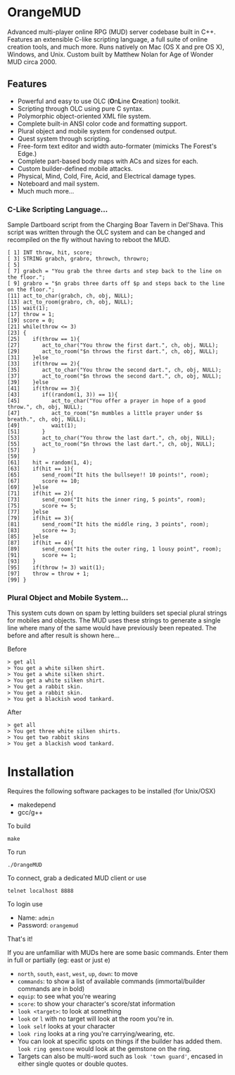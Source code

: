 # OrangeMUD
Advanced multi-player online RPG (MUD) server codebase built in C++. Features an extensible C-like scripting language, a full suite of online creation tools, and much more. Runs natively on Mac (OS X and pre OS X), Windows, and Unix. Custom built by Matthew Nolan for Age of Wonder MUD circa 2000.

## Features 

* Powerful and easy to use OLC (**O**n**L**ine **C**reation) toolkit.
* Scripting through OLC using pure C syntax.
* Polymorphic object-oriented XML file system.
* Complete built-in ANSI color code and formatting support.
* Plural object and mobile system for condensed output.
* Quest system through scripting.
* Free-form text editor and width auto-formater (mimicks The Forest's Edge.)
* Complete part-based body maps with ACs and sizes for each.
* Custom builder-defined mobile attacks.
* Physical, Mind, Cold, Fire, Acid, and Electrical damage types.
* Noteboard and mail system.
* Much much more...


### C-Like Scripting Language...
Sample Dartboard script from the Charging Boar Tavern in Del'Shava. This script was written through the OLC system and can be changed and recompiled on the fly without having to reboot the MUD.

```
[ 1] INT throw, hit, score;
[ 3] STRING grabch, grabro, throwch, throwro;
[ 5] 
[ 7] grabch = "You grab the three darts and step back to the line on the floor.";
[ 9] grabro = "$n grabs three darts off $p and steps back to the line on the floor.";
[11] act_to_char(grabch, ch, obj, NULL);
[13] act_to_room(grabro, ch, obj, NULL);
[15] wait(1);
[17] throw = 1;
[19] score = 0;
[21] while(throw <= 3)
[23] {
[25]    if(throw == 1){
[27]       act_to_char("You throw the first dart.", ch, obj, NULL);
[29]       act_to_room("$n throws the first dart.", ch, obj, NULL);
[31]    }else
[33]    if(throw == 2){
[35]       act_to_char("You throw the second dart.", ch, obj, NULL);
[37]       act_to_room("$n throws the second dart.", ch, obj, NULL);
[39]    }else
[41]    if(throw == 3){
[43]       if((random(1, 3)) == 1){
[45]          act_to_char("You offer a prayer in hope of a good throw.", ch, obj, NULL);
[47]          act_to_room("$n mumbles a little prayer under $s breath.", ch, obj, NULL);
[49]          wait(1);
[51]       }
[53]       act_to_char("You throw the last dart.", ch, obj, NULL);
[55]       act_to_room("$n throws the last dart.", ch, obj, NULL);
[57]    }
[59] 
[61]    hit = random(1, 4);
[63]    if(hit == 1){
[65]       send_room("It hits the bullseye!! 10 points!", room);
[67]       score += 10;
[69]    }else
[71]    if(hit == 2){
[73]       send_room("It hits the inner ring, 5 points", room);
[75]       score += 5;
[77]    }else
[79]    if(hit == 3){
[81]       send_room("It hits the middle ring, 3 points", room);
[83]       score += 3;
[85]    }else
[87]    if(hit == 4){
[89]       send_room("It hits the outer ring, 1 lousy point", room);
[91]       score += 1;
[93]    }
[95]    if(throw != 3) wait(1);
[97]    throw = throw + 1;
[99] }
```

### Plural Object and Mobile System...
This system cuts down on spam by letting builders set special plural strings for mobiles and objects. The MUD uses these strings to generate a single line where many of the same would have previously been repeated. The before and after result is shown here...

Before
```
> get all
> You get a white silken shirt.
> You get a white silken shirt.
> You get a white silken shirt.
> You get a rabbit skin.
> You get a rabbit skin.
> You get a blackish wood tankard.
```

After
```
> get all
> You get three white silken shirts.
> You get two rabbit skins
> You get a blackish wood tankard.
```

# Installation

Requires the following software packages to be installed (for Unix/OSX)
* makedepend
* gcc/g++

To build
```
make
```

To run
```
./OrangeMUD
```

To connect, grab a dedicated MUD client or use
```
telnet localhost 8888
```

To login use
* Name: `admin`
* Password: `orangemud`

That's it! 

If you are unfamiliar with MUDs here are some basic commands. Enter them in full or partially (eg: east or just e)
* `north`, `south`, `east`, `west`, `up`, `down`: to move
* `commands`: to show a list of available commands (immortal/builder commands are in bold)
* `equip`: to see what you're wearing
* `score`: to show your character's score/stat information
* `look <target>`: to look at something
 * `look` or `l` with no target will look at the room you're in.
 * `look self` looks at your character
 * `look ring` looks at a ring you're carrying/wearing, etc. 
  * You can look at specific spots on things if the builder has added them. `look ring gemstone` would look at the gemstone on the ring. 
* Targets can also be multi-word such as `look 'town guard'`, encased in either single quotes or double quotes.

